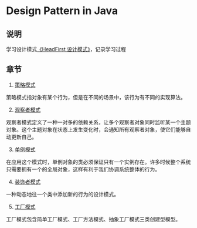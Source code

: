 # Design Pattern in Java

## 说明 ##

学习设计模式[《HeadFirst 设计模式》](https://book.douban.com/subject/2243615/)，记录学习过程

## 章节 ##

1. [策略模式](./src/strategy "策略模式")

策略模式指对象有某个行为，但是在不同的场景中，该行为有不同的实现算法。

2. [观察者模式](./src/observer "观察者模式")

观察者模式定义了一种一对多的依赖关系，让多个观察者对象同时监听某一个主题对象。这个主题对象在状态上发生变化时，会通知所有观察者对象，使它们能够自动更新自己。

3. [单例模式](./singleton "单例模式")

在应用这个模式时，单例对象的类必须保证只有一个实例存在。许多时候整个系统只需要拥有一个的全局对象，这样有利于我们协调系统整体的行为。

4. [装饰者模式](./decorator "装饰者模式")

一种动态地往一个类中添加新的行为的设计模式。

5. [工厂模式](./factory "工厂模式")

工厂模式包含简单工厂模式、工厂方法模式、抽象工厂模式三类创建型模型。